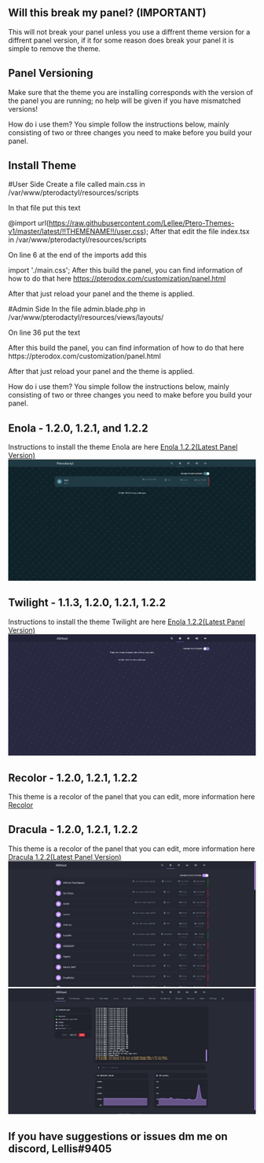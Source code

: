 ## Will this break my panel? (IMPORTANT)
This will not break your panel unless you use a diffrent theme version for a diffrent panel version, if it for some reason does break your panel it is simple to remove the theme.

## Panel Versioning
Make sure that the theme you are installing corresponds with the version of the panel you are running; no help will be given if you have mismatched versions!

How do i use them?
You simple follow the instructions below, mainly consisting of two or three changes you need to make before you build your panel.

## Install Theme
#User Side
Create a file called main.css in /var/www/pterodactyl/resources/scripts

In that file put this text

@import url(https://raw.githubusercontent.com/Lellee/Ptero-Themes-v1/master/latest/!!THEMENAME!!/user.css);
After that edit the file index.tsx in /var/www/pterodactyl/resources/scripts

On line 6 at the end of the imports add this

import './main.css';
After this build the panel, you can find information of how to do that here https://pterodox.com/customization/panel.html

After that just reload your panel and the theme is applied.

#Admin Side
In the file admin.blade.php in /var/www/pterodactyl/resources/views/layouts/

On line 36 put the text

<link rel="stylesheet" href="https://raw.githubusercontent.com/Lellee/Ptero-Themes-v1/master/latest/!!THEMENAME!!/admin.css">
After this build the panel, you can find information of how to do that here https://pterodox.com/customization/panel.html

After that just reload your panel and the theme is applied.

How do i use them?
You simple follow the instructions below, mainly consisting of two or three changes you need to make before you build your panel.


## Enola - 1.2.0, 1.2.1, and 1.2.2
Instructions to install the theme Enola are here
[Enola 1.2.2(Latest Panel Version)](https://github.com/Lellee/Ptero-Themes-v1/tree/master/latest/Enola)
![Preview](./preview/enola.png)


## Twilight - 1.1.3, 1.2.0, 1.2.1, 1.2.2
Instructions to install the theme Twilight are here
[Enola 1.2.2(Latest Panel Version)](https://github.com/Lellee/Ptero-Themes-v1/tree/master/latest/Twilight)
![Preview](./preview/twilight.png)

## Recolor - 1.2.0, 1.2.1, 1.2.2
This theme is a recolor of the panel that you can edit, more information here
[Recolor](https://github.com/Lellee/Ptero-Themes-v1/tree/master/latest/Recolor)

## Dracula - 1.2.0, 1.2.1, 1.2.2
This theme is a recolor of the panel that you can edit, more information here
[Dracula 1.2.2(Latest Panel Version)](https://github.com/Lellee/Ptero-Themes-v1/tree/master/latest/Dracula)
![Preview](./preview/Dracula.png)
![Preview](./preview/Dracula2.png)
## If you have suggestions or issues dm me on discord, Lellis#9405
